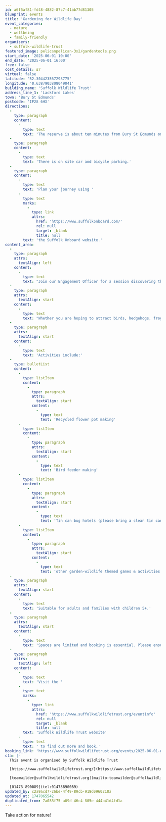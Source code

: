 ```yaml
---
id: a6f5af81-fd48-4882-87c7-41ab77d81305
blueprint: events
title: 'Gardening for Wildlife Day'
event_categories:
  - nature
  - wellbeing
  - family-friendly
organisers:
  - suffolk-wildlife-trust
featured_image: pelicanpelican-3x2/gardentools.png
start_date: '2025-06-01 10:00'
end_date: '2025-06-01 16:00'
free: false
cost_details: £7
virtual: false
latitude: '52.304423567293775'
longitude: '0.6387903808049041'
building_name: 'Suffolk Wildlife Trust'
address_line_1: 'Lackford Lakes'
town: 'Bury St Edmunds'
postcode: 'IP28 6HX'
directions:
  -
    type: paragraph
    content:
      -
        type: text
        text: 'The reserve is about ten minutes from Bury St Edmunds on the A1101, Bury to Mildenhall Road.'
  -
    type: paragraph
    content:
      -
        type: text
        text: 'There is on site car and bicycle parking.'
  -
    type: paragraph
    content:
      -
        type: text
        text: 'Plan your journey using '
      -
        type: text
        marks:
          -
            type: link
            attrs:
              href: 'https://www.suffolkonboard.com/'
              rel: null
              target: _blank
              title: null
        text: 'the Suffolk Onboard website.'
content_area:
  -
    type: paragraph
    attrs:
      textAlign: left
    content:
      -
        type: text
        text: "Join our Engagement Officer for a session discovering the wonderful world of garden wildlife and learn what you can do to take action for nature on your own patch. Whether you have a garden, patio, or window box, you can make a difference!\_"
  -
    type: paragraph
    attrs:
      textAlign: start
    content:
      -
        type: text
        text: "Whether you are hoping to attract birds, hedgehogs, frogs or pollinators, we have practical tips to help you.\_"
  -
    type: paragraph
    attrs:
      textAlign: start
    content:
      -
        type: text
        text: 'Activities include:'
  -
    type: bulletList
    content:
      -
        type: listItem
        content:
          -
            type: paragraph
            attrs:
              textAlign: start
            content:
              -
                type: text
                text: 'Recycled flower pot making'
      -
        type: listItem
        content:
          -
            type: paragraph
            attrs:
              textAlign: start
            content:
              -
                type: text
                text: 'Bird feeder making'
      -
        type: listItem
        content:
          -
            type: paragraph
            attrs:
              textAlign: start
            content:
              -
                type: text
                text: 'Tin can bug hotels (please bring a clean tin can!)'
      -
        type: listItem
        content:
          -
            type: paragraph
            attrs:
              textAlign: start
            content:
              -
                type: text
                text: 'other garden-wildlife themed games & activities'
  -
    type: paragraph
    attrs:
      textAlign: start
    content:
      -
        type: text
        text: 'Suitable for adults and families with children 5+.'
  -
    type: paragraph
    attrs:
      textAlign: start
    content:
      -
        type: text
        text: 'Spaces are limited and booking is essential. Please ensure all tickets for your party are booked under the same time slot; the session will be repeated in the morning and afternoon so there is no need to book on both sessions.'
  -
    type: paragraph
    attrs:
      textAlign: left
    content:
      -
        type: text
        text: 'Visit the '
      -
        type: text
        marks:
          -
            type: link
            attrs:
              href: 'https://www.suffolkwildlifetrust.org/eventinfo'
              rel: null
              target: _blank
              title: null
        text: 'Suffolk Wildlife Trust website'
      -
        type: text
        text: ' to find out more and book.'
booking_link: 'https://www.suffolkwildlifetrust.org/events/2025-06-01-gardening-wildlife-day'
cta: |-
  This event is organised by Suffolk Wildlife Trust

  [https://www.suffolkwildlifetrust.org/](https://www.suffolkwildlifetrust.org/)

  [teamwilder@suffolkwildlifetrust.org](mailto:teamwilder@suffolkwildlifetrust.org)

  [01473 890089](tel:01473890089)
updated_by: c2a9acd7-26be-4f49-89cb-918d0960210a
updated_at: 1747065542
duplicated_from: 7a038f75-a09d-46c4-805e-444b41d4fd1a
---
```

Take action for nature!